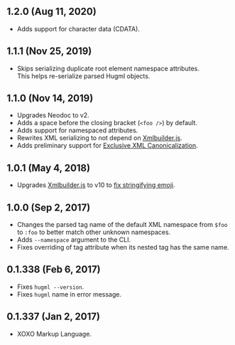 ## 1.2.0 (Aug 11, 2020)
- Adds support for character data (CDATA).

## 1.1.1 (Nov 25, 2019)
- Skips serializing duplicate root element namespace attributes.  
  This helps re-serialize parsed Hugml objects.

## 1.1.0 (Nov 14, 2019)
- Upgrades Neodoc to v2.
- Adds a space before the closing bracket (`<foo />`) by default.
- Adds support for namespaced attributes.
- Rewrites XML serializing to not depend on [Xmlbuilder.js](https://www.npmjs.com/package/xmlbuilder).
- Adds preliminary support for [Exclusive XML Canonicalization](https://www.w3.org/TR/xml-exc-c14n).

## 1.0.1 (May 4, 2018)
- Upgrades [Xmlbuilder.js](https://www.npmjs.com/package/xmlbuilder) to v10 to [fix stringifying emoji](https://github.com/oozcitak/xmlbuilder-js/issues/147).

## 1.0.0 (Sep 2, 2017)
- Changes the parsed tag name of the default XML namespace from `$foo` to `:foo` to better match other unknown namespaces.
- Adds `--namespace` argument to the CLI.
- Fixes overriding of tag attribute when its nested tag has the same name.

## 0.1.338 (Feb 6, 2017)
- Fixes `hugml --version`.
- Fixes `hugml` name in error message.

## 0.1.337 (Jan 2, 2017)
- XOXO Markup Language.
